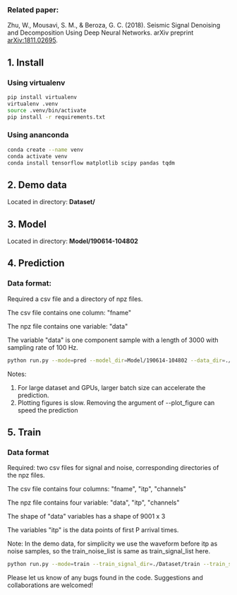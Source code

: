 ### Related paper:
Zhu, W., Mousavi, S. M., & Beroza, G. C. (2018). Seismic Signal Denoising and Decomposition Using Deep Neural Networks. arXiv preprint [arXiv:1811.02695](https://arxiv.org/abs/1811.02695).

## 1. Install
### Using virtualenv
```bash
pip install virtualenv
virtualenv .venv
source .venv/bin/activate
pip install -r requirements.txt
```
### Using ananconda
```bash
conda create --name venv
conda activate venv
conda install tensorflow matplotlib scipy pandas tqdm
```

## 2. Demo data

Located in directory: **Dataset/**

## 3. Model

Located in directory: **Model/190614-104802**

## 4. Prediction
### Data format:

Required a csv file and a directory of npz files.

The csv file contains one column: "fname"

The npz file contains one variable: "data"

The variable "data" is one component sample with a length of 3000 with sampling rate of 100 Hz. 

~~~bash
python run.py --mode=pred --model_dir=Model/190614-104802 --data_dir=./Dataset/pred --data_list=./Dataset/pred.csv --output_dir=./output --plot_figure --save_result --batch_size=20
~~~

Notes:

1. For large dataset and GPUs, larger batch size can accelerate the prediction.
2. Plotting figures is slow. Removing the argument of --plot_figure can speed the prediction

## 5. Train
### Data format

Required: two csv files for signal and noise, corresponding directories of the npz files.

The csv file contains four columns: "fname", "itp", "channels"

The npz file contains four variable: "data", "itp",  "channels"

The shape of "data" variables has a shape of 9001 x 3

The variables "itp" is the data points of first P arrival times. 

Note: 
In the demo data, for simplicity we use the waveform before itp as noise samples, so the train_noise_list is same as train_signal_list here.

~~~bash
python run.py --mode=train --train_signal_dir=./Dataset/train --train_signal_list=./Dataset/train.csv --train_noise_dir=./Dataset/train --train_noise_list=./Dataset/train.csv --batch_size=20
~~~

Please let us know of any bugs found in the code. Suggestions and collaborations are welcomed!
